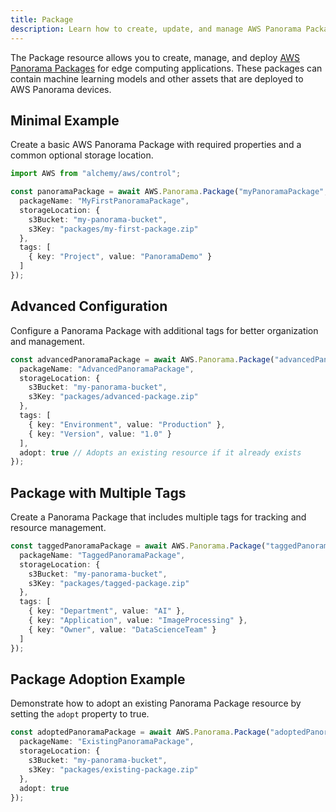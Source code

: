 ```yaml
---
title: Package
description: Learn how to create, update, and manage AWS Panorama Packages using Alchemy Cloud Control.
---
```


The Package resource allows you to create, manage, and deploy [AWS Panorama Packages](https://docs.aws.amazon.com/panorama/latest/userguide/) for edge computing applications. These packages can contain machine learning models and other assets that are deployed to AWS Panorama devices.

## Minimal Example

Create a basic AWS Panorama Package with required properties and a common optional storage location.

```ts
import AWS from "alchemy/aws/control";

const panoramaPackage = await AWS.Panorama.Package("myPanoramaPackage", {
  packageName: "MyFirstPanoramaPackage",
  storageLocation: {
    s3Bucket: "my-panorama-bucket",
    s3Key: "packages/my-first-package.zip"
  },
  tags: [
    { key: "Project", value: "PanoramaDemo" }
  ]
});
```

## Advanced Configuration

Configure a Panorama Package with additional tags for better organization and management.

```ts
const advancedPanoramaPackage = await AWS.Panorama.Package("advancedPanoramaPackage", {
  packageName: "AdvancedPanoramaPackage",
  storageLocation: {
    s3Bucket: "my-panorama-bucket",
    s3Key: "packages/advanced-package.zip"
  },
  tags: [
    { key: "Environment", value: "Production" },
    { key: "Version", value: "1.0" }
  ],
  adopt: true // Adopts an existing resource if it already exists
});
```

## Package with Multiple Tags

Create a Panorama Package that includes multiple tags for tracking and resource management.

```ts
const taggedPanoramaPackage = await AWS.Panorama.Package("taggedPanoramaPackage", {
  packageName: "TaggedPanoramaPackage",
  storageLocation: {
    s3Bucket: "my-panorama-bucket",
    s3Key: "packages/tagged-package.zip"
  },
  tags: [
    { key: "Department", value: "AI" },
    { key: "Application", value: "ImageProcessing" },
    { key: "Owner", value: "DataScienceTeam" }
  ]
});
```

## Package Adoption Example

Demonstrate how to adopt an existing Panorama Package resource by setting the `adopt` property to true.

```ts
const adoptedPanoramaPackage = await AWS.Panorama.Package("adoptedPanoramaPackage", {
  packageName: "ExistingPanoramaPackage",
  storageLocation: {
    s3Bucket: "my-panorama-bucket",
    s3Key: "packages/existing-package.zip"
  },
  adopt: true
});
```